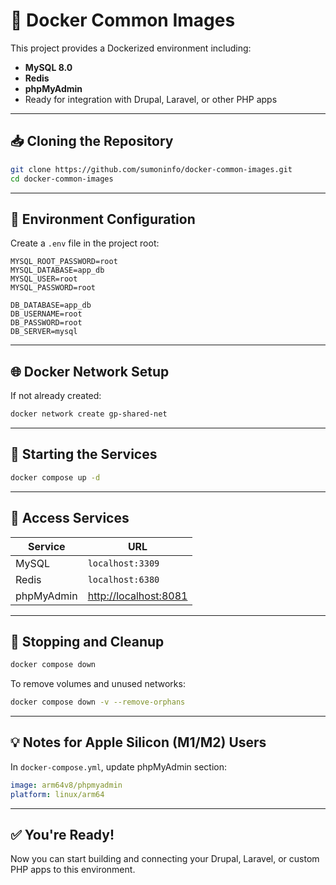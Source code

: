 # 🐳 Docker Common Images

This project provides a Dockerized environment including:

- **MySQL 8.0**
- **Redis**
- **phpMyAdmin**
- Ready for integration with Drupal, Laravel, or other PHP apps

---

## 📥 Cloning the Repository

```bash
git clone https://github.com/sumoninfo/docker-common-images.git
cd docker-common-images
```

---

## 🧾 Environment Configuration

Create a `.env` file in the project root:

```env
MYSQL_ROOT_PASSWORD=root
MYSQL_DATABASE=app_db
MYSQL_USER=root
MYSQL_PASSWORD=root

DB_DATABASE=app_db
DB_USERNAME=root
DB_PASSWORD=root
DB_SERVER=mysql
```

---

## 🌐 Docker Network Setup

If not already created:

```bash
docker network create gp-shared-net
```

---

## 🚀 Starting the Services

```bash
docker compose up -d
```

---

## 🔎 Access Services

| Service     | URL                          |
|-------------|-------------------------------|
| MySQL       | `localhost:3309`             |
| Redis       | `localhost:6380`             |
| phpMyAdmin  | [http://localhost:8081](http://localhost:8081) |

---

## 🧹 Stopping and Cleanup

```bash
docker compose down
```

To remove volumes and unused networks:

```bash
docker compose down -v --remove-orphans
```

---

## 💡 Notes for Apple Silicon (M1/M2) Users

In `docker-compose.yml`, update phpMyAdmin section:

```yaml
image: arm64v8/phpmyadmin
platform: linux/arm64
```

---

## ✅ You're Ready!

Now you can start building and connecting your Drupal, Laravel, or custom PHP apps to this environment.